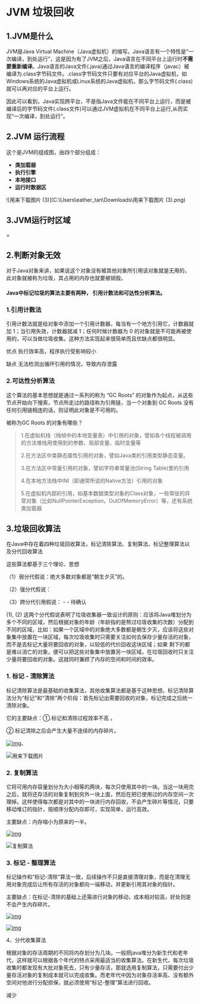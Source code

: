 # JVM 垃圾回收

## 1.JVM是什么

JVM是Java Virtual Machine（Java虚拟机）的缩写。Java语言有一个特性是“一次编译，到处运行”，这是因为有了JVM之后，Java语言在不同平台上运行时**不需要重新编译**。Java语言的Java文件(.java)通过Java语言的编译程序（javac）被编译为.class字节码文件。.class字节码文件只要有对应平台的Java虚拟机，如Windows系统的Java虚拟机或Linux系统的Java虚拟机，那么字节码文件(.class) 就可以再对应的平台上运行。

因此可以看到，Java实现跨平台，不是指Java文件能在不同平台上运行，而是被编译后的字节码文件(.class文件)可以通过JVM虚拟机在不同平台上运行,从而实现“一次编译，到处运行”。

## 2.JVM 运行流程

这个是JVM的组成图，由四个部分组成：

- **类加载器**
- **执行引擎**
- **本地接口**
- **运行时数据区**

![用来下载图片 (3)](C:\Users\eather_tan\Downloads\用来下载图片 (3).png)



## 3.JVM运行时区域

=

## 2.判断对象无效

对于Java对象来讲，如果说这个对象没有被其他对象所引用该对象就是无用的，此对象就被称为垃圾，其占用的内存也就要被销毁。

#### Java中标记垃圾的算法主要有两种， 引用计数法和可达性分析算法。

### 1.**引用计数法**

引用计数法就是给对象中添加一个引用计数器，每当有一个地方引用它，计数器就加 1；当引用失效，计数器就减 1；任何时候计数器为 0 的对象就是不可能再被使用的，可以当做垃圾收集。这种方法实现起来很简单而且优缺点都很明显。

优点 执行效率高，程序执行受影响较小

缺点 无法检测出循环引用的情况，导致内存泄露

### 2.**可达性分析算法**

这个算法的基本思想就是通过一系列的称为 “GC Roots” 的对象作为起点，从这些节点开始向下搜索，节点所走过的路径称为引用链，当一个对象到 GC Roots 没有任何引用链相连的话，则证明此对象是不可用的。

被称为GC Roots 的对象有哪些？

> 1.在虚拟机栈（栈帧中的本地变量表）中引用的对象，譬如各个线程被调用的方法堆栈用使用到的参数、局部变量、临时变量等
>
> 2.在方法区中类静态属性引用的对象，譬如Java类的引用类型静态变量。
>
> 3.在方法区中常量引用的对象，譬如字符串常量池(String Table)里的引用
>
> 4.在本地方法栈中INI（即通常所说的Native方法）引用的对象
>
> 5.在虚拟机内部的引用，如基本数据类型对象的Class对象，一些常驻的异常对象（比如NullPointerException，OutOfMemoryError）等，还有系统类加载器



## 3.垃圾回收算法

在Java中存在着四种垃圾回收算法，标记清除算法、复制算法、标记整理算法以及分代回收算法

这些算法都基于三个理论、思想

（1）弱分代假说：绝大多数对象都是“朝生夕灭”的。

（2）强分代假说：

（3）跨分代引用假说： - - 待确认

(1), (2) 这两个分代假说表明了垃圾收集器一致设计的原则：应该将Java堆划分为多个不同的区域，然后根据对象的年龄（年龄指的是熬过垃圾收集的次数）分配到不同的区域，比如：如果一个区域中的对象绝大多数都是朝生夕灭，应该将这些对象集中放置在一块区域，每次垃圾收集时只需要关注如何去保存少量存活的对象，而不是去标记大量将要回收的对象，以较低的代价回收这块区域；如果 剩下的都是难以消亡的对象，便可以把这些对象集中放置另一块区域，在垃圾回收时只关注少量将要回收的对象。这就同时兼顾了内存的空间和时间的效率。

### **1. 标记 - 清除算法** 



标记清除算法是最基础的收集算法，其他收集算法都是基于这种思想。标记清除算法分为“标记”和“清除”两个阶段：首先标记出需要回收的对象，标记完成之后统一清除对象。

它的主要缺点：①.标记和清除过程效率不高 。

②.标记清除之后会产生大量不连续的内存碎片。

[![img](http://static.oschina.net/uploads/img/201303/18092408_8VSx.jpg)](http://static.oschina.net/uploads/img/201303/18092408_8VSx.jpg)、

![用来下载图片](C:\Users\tanxiaolian\Downloads\用来下载图片.png)

### **2. 复制算法**

它将可用内存容量划分为大小相等的两块，每次只使用其中的一块。当这一块用完之后，就将还存活的对象复制到另外一块上面，然后在把已使用过的内存空间一次理掉。这样使得每次都是对其中的一块进行内存回收，不会产生碎片等情况，只要移动堆订的指针，按顺序分配内存即可，实现简单，运行高效。

主要缺点：内存缩小为原来的一半。

[![img](http://static.oschina.net/uploads/img/201303/18092409_CEnW.jpg)](http://static.oschina.net/uploads/img/201303/18092409_CEnW.jpg)



![复制算法](C:\Users\tanxiaolian\Downloads\复制算法.png)

### **3. 标记 - 整理算法**

标记操作和“标记-清除”算法一致，后续操作不只是直接清理对象，而是在清理无用对象完成后让所有存活的对象都向一端移动，并更新引用其对象的指针。

主要缺点：在标记-清除的基础上还需进行对象的移动，成本相对较高，好处则是不会产生内存碎片。

[![img](http://static.oschina.net/uploads/img/201303/18092409_6Gwi.jpg)](http://static.oschina.net/uploads/img/201303/18092409_6Gwi.jpg)

[![img](http://static.oschina.net/uploads/img/201303/18092410_aV8b.jpg)](http://static.oschina.net/uploads/img/201303/18092410_aV8b.jpg)

4、分代收集算法 

根据对象的存活周期的不同将内存划分为几块。一般把java堆分为新生代和老年代，这样就可以根据各个年代的特点采用最适当的收集算法。在新生代，每次垃圾收集时都发现有大批对象死去，只有少量存活，那就选用复制算法，只需要付出少量存活对象的复制成本就可以完成收集。而老年代中因为对象存活率高、没有额外空间对他进行分配担保，就必须使用“标记-整理”算法进行回收。





减少





































